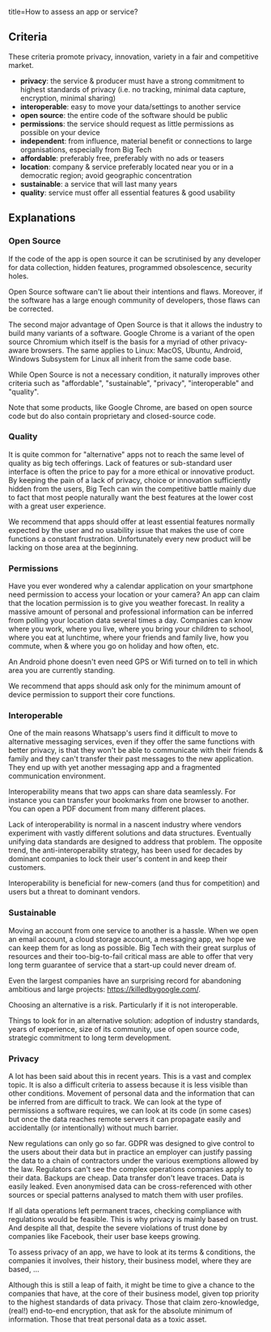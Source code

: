 title=How to assess an app or service?
## Criteria

These criteria promote privacy, innovation, variety in a fair and competitive market.

* **privacy**: the service & producer must have a strong commitment to highest 
standards of privacy (i.e. no tracking, minimal data capture, encryption, minimal sharing)
* **interoperable**: easy to move your data/settings to another service
* **open source**: the entire code of the software should be public
* **permissions**: the service should request as little permissions as 
possible on your device 
* **independent**: from influence, material benefit or connections to large
organisations, especially from Big Tech
* **affordable**: preferably free, preferably with no ads or teasers
* **location**: company & service preferably located near you or in a democratic
region; avoid geographic concentration 
* **sustainable**: a service that will last many years
* **quality**: service must offer all essential features & good usability

## Explanations

### Open Source

If the code of the app is open source it can be scrutinised by any developer 
for data collection, hidden features, programmed obsolescence, security holes.

Open Source software can't lie about their intentions and flaws. Moreover,
if the software has a large enough community of developers, those flaws can
be corrected.

The second major advantage of Open Source is that it allows the industry to
build many variants of a software. Google Chrome is a variant of the open
source Chromium which itself is the basis for a myriad of other privacy-aware
browsers. The same applies to Linux: MacOS, Ubuntu, Android, Windows Subsystem 
for Linux all inherit from the same code base.

While Open Source is not a necessary condition, it naturally improves other
criteria such as "affordable", "sustainable", "privacy", "interoperable" 
and "quality".

Note that some products, like Google Chrome, are based on open source code
but do also contain proprietary and closed-source code.

### Quality

It is quite common for "alternative" apps not to reach the same level of
quality as big tech offerings. Lack of features or sub-standard user interface
is often the price to pay for a more ethical or innovative product. By keeping
the pain of a lack of privacy, choice or innovation sufficiently hidden from 
the users, Big Tech can win the competitive battle mainly due to fact that
most people naturally want the best features at the lower cost with a great user 
experience.

We recommend that apps should offer at least essential features normally 
expected by the user and no usability issue that makes the use of core
functions a constant frustration. Unfortunately every new product will
be lacking on those area at the beginning.  

### Permissions

Have you ever wondered why a calendar application on your smartphone need
permission to access your location or your camera? An app can claim that the 
location permission is to give you weather forecast. In reality a massive amount 
of personal and professional information can be inferred from polling your
location data several times a day. Companies can know where you work,
where you live, where you bring your children to school, where you eat
at lunchtime, where your friends and family live, how you commute, when & 
where you go on holiday and how often, etc.

An Android phone doesn't even need GPS or Wifi turned on to tell in which
area you are currently standing.

We recommend that apps should ask only for the minimum amount of 
device permission to support their core functions.

### Interoperable

One of the main reasons Whatsapp's users find it difficult to move to 
alternative messaging services, even if they offer the same functions with
better privacy, is that they won't be able to communicate with their 
friends & family and they can't transfer their past messages to the 
new application. They end up with yet another messaging app and a fragmented
communication environment.

Interoperability means that two apps can share data seamlessly. For instance
you can transfer your bookmarks from one browser to another. You can open
a PDF document from many different places.

Lack of interoperability is normal in a nascent industry where vendors
experiment with vastly different solutions and data structures. Eventually
unifying data standards are designed to address that problem. The opposite
trend, the anti-interoperability strategy, has been used for decades by 
dominant companies to lock their user's content in and keep their customers.

Interoperability is beneficial for new-comers (and thus for competition) and
users but a threat to dominant vendors.

### Sustainable

Moving an account from one service to another is a hassle. When we open 
an email account, a cloud storage account, a messaging app, we hope we 
can keep them for as long as possible. Big Tech with their great surplus
of resources and their too-big-to-fail critical mass are able to offer
that very long term guarantee of service that a start-up could never dream of.

Even the largest companies have an surprising record for abandoning ambitious 
and large projects: https://killedbygoogle.com/.

Choosing an alternative is a risk. Particularly if it is not interoperable.

Things to look for in an alternative solution: adoption of industry standards,
years of experience, size of its community, use of open source code, strategic
commitment to long term development.

### Privacy

A lot has been said about this in recent years. This is a vast and complex
topic. It is also a difficult criteria to assess because it is less visible
than other conditions. Movement of personal data and the information that
can be inferred from are difficult to track. We can look at the type of 
permissions a software requires, we can look at its code (in some cases)
but once the data reaches remote servers it can propagate easily and 
accidentally (or intentionally) without much barrier.

New regulations can only go so far. GDPR was designed to give control to
the users about their data but in practice an employer can justify passing
the data to a chain of contractors under the various exemptions allowed by 
the law. Regulators can't see the complex operations companies apply to their 
data. Backups are cheap. Data transfer don't leave traces. Data is easily leaked. 
Even anonymised data can be cross-referenced with other sources or special 
patterns analysed to match them with user profiles.

If all data operations left permanent traces, checking compliance
with regulations would be feasible. This is why privacy is mainly 
based on trust. And despite all that, despite the severe violations
of trust done by companies like Facebook, their user base keeps growing.

To assess privacy of an app, we have to look at its terms & conditions,
the companies it involves, their history, their business model, where they
are based, ...

Although this is still a leap of faith, it might be time to give a chance
to the companies that have, at the core of their business model, given
top priority to the highest standards of data privacy. Those that claim 
zero-knowledge, (real!) end-to-end encryption, that ask for the absolute 
minimum of information. Those that treat personal data as a toxic asset.
